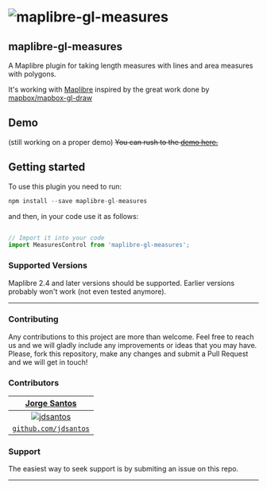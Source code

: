 
![maplibre-gl-measures](https://raw.githubusercontent.com/jdsantos/maplibre-gl-measures/main/docs/screenshot.PNG)
============

## maplibre-gl-measures
A Maplibre plugin for taking length measures with lines and area measures with polygons.

It's working with [Maplibre](http://maplibre.org) inspired by the great work done by [mapbox/mapbox-gl-draw](https://github.com/mapbox/mapbox-gl-draw)

## Demo

(still working on a proper demo) <s>You can rush to the [demo here.](https://jdsantos.github.io/maplibre-gl-measures/)</s>


## Getting started

To use this plugin you need to run:

``` js
npm install --save maplibre-gl-measures
```

and then, in your code use it as follows:

``` js

// Import it into your code
import MeasuresControl from 'maplibre-gl-measures';


```
### Supported Versions

Maplibre 2.4  and later versions should be supported. Earlier versions probably won\'t work (not even tested anymore).

---

### Contributing

Any contributions to this project are more than welcome. Feel free to reach us and we will gladly include any improvements or ideas that you may have.
Please, fork this repository, make any changes and submit a Pull Request and we will get in touch!

### Contributors

| <a href="http://jdsantos.github.io" target="_blank">**Jorge Santos**</a>
|:---:|
| [![jdsantos](https://avatars1.githubusercontent.com/u/1708961?v=3&s=50)](http://jdsantos.github.io)    | 
| <a href="https://github.com/jdsantos" target="_blank">`github.com/jdsantos`</a>

### Support

The easiest way to seek support is by submiting an issue on this repo.

---